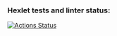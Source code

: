 ### Hexlet tests and linter status:
[![Actions Status](https://github.com/MrAleos/frontend-project-11/actions/workflows/hexlet-check.yml/badge.svg)](https://github.com/MrAleos/frontend-project-11/actions)